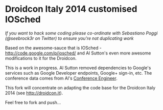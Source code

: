 Droidcon Italy 2014 customised IOSched
======================================

*If you want to hack some coding please co-ordinate with Sebastiano Poggi
(@seebrock3r on Twitter) to ensure you're not duplicating work*


Based on the awesome-sauce that is IOSched - http://code.google.com/p/iosched/
and Al Sutton's even more awesome modifications to it for the Droidcon.

This is a work in progress. Al Sutton removed dependencies to Google's services
such as Google Developer endpoints, Google+ sign-in, etc. The conference data
comes from Al's [Conference Engineer](http://conferenceengineer.com).

This fork will concentrate on adapting the code base for the Droidcon Italy 2014
(see http://droidcon.it).

Feel free to fork and push...
